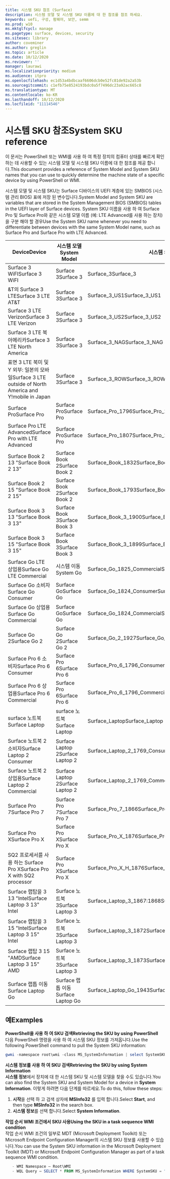 ```yaml
---
title: 시스템 SKU 참조 (Surface)
description: 시스템 모델 및 시스템 SKU 이름에 대 한 참조를 참조 하세요.
keywords: uefi, 구성, 펌웨어, 보안, semm
ms.prod: w10
ms.mktglfcycl: manage
ms.pagetype: surface, devices, security
ms.sitesec: library
author: coveminer
ms.author: greglin
ms.topic: article
ms.date: 10/12/2020
ms.reviewer: ''
manager: laurawi
ms.localizationpriority: medium
ms.audience: itpro
ms.openlocfilehash: ec1d53a4bdbcaaf6606dcb0e52fc81de92a2a53b
ms.sourcegitcommit: c1efb75e8524193bdc0a5f7496dc23a92ac665c8
ms.translationtype: MT
ms.contentlocale: ko-KR
ms.lasthandoff: 10/12/2020
ms.locfileid: "11114546"
---
```

# <span data-ttu-id="c5f8b-104">시스템 SKU 참조</span><span class="sxs-lookup"><span data-stu-id="c5f8b-104">System SKU reference</span></span>

<span data-ttu-id="c5f8b-105">이 문서는 PowerShell 또는 WMI를 사용 하 여 특정 장치의 컴퓨터 상태를 빠르게 확인 하는 데 사용할 수 있는 시스템 모델 및 시스템 SKU 이름에 대 한 참조를 제공 합니다.</span><span class="sxs-lookup"><span data-stu-id="c5f8b-105">This document provides a reference of System Model and System SKU names that you can use to quickly determine the machine state of a specific device by using PowerShell or WMI.</span></span>

<span data-ttu-id="c5f8b-106">시스템 모델 및 시스템 SKU는 Surface 디바이스의 UEFI 계층에 있는 SMBIOS (시스템 관리 BIOS) 표에 저장 된 변수입니다.</span><span class="sxs-lookup"><span data-stu-id="c5f8b-106">System Model and System SKU are variables that are stored in the System Management BIOS (SMBIOS) tables in the UEFI layer of Surface devices.</span></span> <span data-ttu-id="c5f8b-107">System SKU 이름을 사용 하 여 Surface Pro 및 Surface Pro와 같은 시스템 모델 이름 (예: LTE Advanced를 사용 하는 장치)을 구분 해야 할 경우</span><span class="sxs-lookup"><span data-stu-id="c5f8b-107">Use the System SKU name whenever you need to differentiate between devices with the same System Model name, such as Surface Pro and Surface Pro with LTE Advanced.</span></span>

| <span data-ttu-id="c5f8b-108">Device</span><span class="sxs-lookup"><span data-stu-id="c5f8b-108">Device</span></span>   | <span data-ttu-id="c5f8b-109">시스템 모델</span><span class="sxs-lookup"><span data-stu-id="c5f8b-109">System Model</span></span> | <span data-ttu-id="c5f8b-110">시스템 SKU</span><span class="sxs-lookup"><span data-stu-id="c5f8b-110">System SKU</span></span>       |
| ---------- | ----------- | -------------- |
| <span data-ttu-id="c5f8b-111">Surface 3 WiFI</span><span class="sxs-lookup"><span data-stu-id="c5f8b-111">Surface 3 WiFI</span></span>                                               | <span data-ttu-id="c5f8b-112">Surface 3</span><span class="sxs-lookup"><span data-stu-id="c5f8b-112">Surface 3</span></span>        | <span data-ttu-id="c5f8b-113">Surface_3</span><span class="sxs-lookup"><span data-stu-id="c5f8b-113">Surface_3</span></span>                        |
| <span data-ttu-id="c5f8b-114">&T의 Surface 3 LTE</span><span class="sxs-lookup"><span data-stu-id="c5f8b-114">Surface 3 LTE AT&T</span></span>                                           | <span data-ttu-id="c5f8b-115">Surface 3</span><span class="sxs-lookup"><span data-stu-id="c5f8b-115">Surface 3</span></span>        | <span data-ttu-id="c5f8b-116">Surface_3_US1</span><span class="sxs-lookup"><span data-stu-id="c5f8b-116">Surface_3_US1</span></span>                    |
| <span data-ttu-id="c5f8b-117">Surface 3 LTE Verizon</span><span class="sxs-lookup"><span data-stu-id="c5f8b-117">Surface 3 LTE Verizon</span></span>                                        | <span data-ttu-id="c5f8b-118">Surface 3</span><span class="sxs-lookup"><span data-stu-id="c5f8b-118">Surface 3</span></span>        | <span data-ttu-id="c5f8b-119">Surface_3_US2</span><span class="sxs-lookup"><span data-stu-id="c5f8b-119">Surface_3_US2</span></span>                    |
| <span data-ttu-id="c5f8b-120">Surface 3 LTE 북아메리카</span><span class="sxs-lookup"><span data-stu-id="c5f8b-120">Surface 3 LTE North America</span></span>                                  | <span data-ttu-id="c5f8b-121">Surface 3</span><span class="sxs-lookup"><span data-stu-id="c5f8b-121">Surface 3</span></span>        | <span data-ttu-id="c5f8b-122">Surface_3_NAG</span><span class="sxs-lookup"><span data-stu-id="c5f8b-122">Surface_3_NAG</span></span>                    |
| <span data-ttu-id="c5f8b-123">표면 3 LTE 북미 및 Y 외부: 일본의 모바일</span><span class="sxs-lookup"><span data-stu-id="c5f8b-123">Surface 3 LTE outside of North America and Y!mobile in Japan</span></span> | <span data-ttu-id="c5f8b-124">Surface 3</span><span class="sxs-lookup"><span data-stu-id="c5f8b-124">Surface 3</span></span>        | <span data-ttu-id="c5f8b-125">Surface_3_ROW</span><span class="sxs-lookup"><span data-stu-id="c5f8b-125">Surface_3_ROW</span></span>                    |
| <span data-ttu-id="c5f8b-126">Surface Pro</span><span class="sxs-lookup"><span data-stu-id="c5f8b-126">Surface Pro</span></span>                                                  | <span data-ttu-id="c5f8b-127">Surface Pro</span><span class="sxs-lookup"><span data-stu-id="c5f8b-127">Surface Pro</span></span>      | <span data-ttu-id="c5f8b-128">Surface_Pro_1796</span><span class="sxs-lookup"><span data-stu-id="c5f8b-128">Surface_Pro_1796</span></span>                 |
| <span data-ttu-id="c5f8b-129">Surface Pro LTE Advanced</span><span class="sxs-lookup"><span data-stu-id="c5f8b-129">Surface Pro with LTE Advanced</span></span>                                | <span data-ttu-id="c5f8b-130">Surface Pro</span><span class="sxs-lookup"><span data-stu-id="c5f8b-130">Surface Pro</span></span>      | <span data-ttu-id="c5f8b-131">Surface_Pro_1807</span><span class="sxs-lookup"><span data-stu-id="c5f8b-131">Surface_Pro_1807</span></span>                 |
| <span data-ttu-id="c5f8b-132">Surface Book 2 13 "</span><span class="sxs-lookup"><span data-stu-id="c5f8b-132">Surface Book 2 13"</span></span>                                        | <span data-ttu-id="c5f8b-133">Surface Book 2</span><span class="sxs-lookup"><span data-stu-id="c5f8b-133">Surface Book 2</span></span>   | <span data-ttu-id="c5f8b-134">Surface_Book_1832</span><span class="sxs-lookup"><span data-stu-id="c5f8b-134">Surface_Book_1832</span></span>                |
| <span data-ttu-id="c5f8b-135">Surface Book 2 15 "</span><span class="sxs-lookup"><span data-stu-id="c5f8b-135">Surface Book 2 15"</span></span>                                        | <span data-ttu-id="c5f8b-136">Surface Book 2</span><span class="sxs-lookup"><span data-stu-id="c5f8b-136">Surface Book 2</span></span>   | <span data-ttu-id="c5f8b-137">Surface_Book_1793</span><span class="sxs-lookup"><span data-stu-id="c5f8b-137">Surface_Book_1793</span></span>                |
| <span data-ttu-id="c5f8b-138">Surface Book 3 13 "</span><span class="sxs-lookup"><span data-stu-id="c5f8b-138">Surface Book 3 13"</span></span>                                        | <span data-ttu-id="c5f8b-139">Surface Book 3</span><span class="sxs-lookup"><span data-stu-id="c5f8b-139">Surface Book 3</span></span>   | <span data-ttu-id="c5f8b-140">Surface_Book_3_1900</span><span class="sxs-lookup"><span data-stu-id="c5f8b-140">Surface_Book_3_1900</span></span>                |
| <span data-ttu-id="c5f8b-141">Surface Book 3 15 "</span><span class="sxs-lookup"><span data-stu-id="c5f8b-141">Surface Book 3 15"</span></span>                                        | <span data-ttu-id="c5f8b-142">Surface Book 3</span><span class="sxs-lookup"><span data-stu-id="c5f8b-142">Surface Book 3</span></span>   | <span data-ttu-id="c5f8b-143">Surface_Book_3_1899</span><span class="sxs-lookup"><span data-stu-id="c5f8b-143">Surface_Book_3_1899</span></span>
| <span data-ttu-id="c5f8b-144">Surface Go LTE 상업용</span><span class="sxs-lookup"><span data-stu-id="c5f8b-144">Surface Go LTE Commercial</span></span> | <span data-ttu-id="c5f8b-145">시스템 이동</span><span class="sxs-lookup"><span data-stu-id="c5f8b-145">System Go</span></span> | <span data-ttu-id="c5f8b-146">Surface_Go_1825_Commercial</span><span class="sxs-lookup"><span data-stu-id="c5f8b-146">Surface_Go_1825_Commercial</span></span> |
| <span data-ttu-id="c5f8b-147">Surface Go 소비자</span><span class="sxs-lookup"><span data-stu-id="c5f8b-147">Surface Go Consumer</span></span>                                          | <span data-ttu-id="c5f8b-148">Surface Go</span><span class="sxs-lookup"><span data-stu-id="c5f8b-148">Surface Go</span></span>       | <span data-ttu-id="c5f8b-149">Surface_Go_1824_Consumer</span><span class="sxs-lookup"><span data-stu-id="c5f8b-149">Surface_Go_1824_Consumer</span></span>         |
| <span data-ttu-id="c5f8b-150">Surface Go 상업용</span><span class="sxs-lookup"><span data-stu-id="c5f8b-150">Surface Go Commercial</span></span>                                        | <span data-ttu-id="c5f8b-151">Surface Go</span><span class="sxs-lookup"><span data-stu-id="c5f8b-151">Surface Go</span></span>       | <span data-ttu-id="c5f8b-152">Surface_Go_1824_Commercial</span><span class="sxs-lookup"><span data-stu-id="c5f8b-152">Surface_Go_1824_Commercial</span></span>       |
| <span data-ttu-id="c5f8b-153">Surface Go 2</span><span class="sxs-lookup"><span data-stu-id="c5f8b-153">Surface Go 2</span></span>                                                 | <span data-ttu-id="c5f8b-154">Surface Go 2</span><span class="sxs-lookup"><span data-stu-id="c5f8b-154">Surface Go 2</span></span>     | <span data-ttu-id="c5f8b-155">Surface_Go_2_1927</span><span class="sxs-lookup"><span data-stu-id="c5f8b-155">Surface_Go_2_1927</span></span>                |
| <span data-ttu-id="c5f8b-156">Surface Pro 6 소비자</span><span class="sxs-lookup"><span data-stu-id="c5f8b-156">Surface Pro 6 Consumer</span></span>                                       | <span data-ttu-id="c5f8b-157">Surface Pro 6</span><span class="sxs-lookup"><span data-stu-id="c5f8b-157">Surface Pro 6</span></span>    | <span data-ttu-id="c5f8b-158">Surface_Pro_6_1796_Consumer</span><span class="sxs-lookup"><span data-stu-id="c5f8b-158">Surface_Pro_6_1796_Consumer</span></span>      |
| <span data-ttu-id="c5f8b-159">Surface Pro 6 상업용</span><span class="sxs-lookup"><span data-stu-id="c5f8b-159">Surface Pro 6 Commercial</span></span>                                     | <span data-ttu-id="c5f8b-160">Surface Pro 6</span><span class="sxs-lookup"><span data-stu-id="c5f8b-160">Surface Pro 6</span></span>    | <span data-ttu-id="c5f8b-161">Surface_Pro_6_1796_Commercial</span><span class="sxs-lookup"><span data-stu-id="c5f8b-161">Surface_Pro_6_1796_Commercial</span></span>    |
| <span data-ttu-id="c5f8b-162">surface 노트북</span><span class="sxs-lookup"><span data-stu-id="c5f8b-162">Surface Laptop</span></span>                                               | <span data-ttu-id="c5f8b-163">surface 노트북</span><span class="sxs-lookup"><span data-stu-id="c5f8b-163">Surface Laptop</span></span>   | <span data-ttu-id="c5f8b-164">Surface_Laptop</span><span class="sxs-lookup"><span data-stu-id="c5f8b-164">Surface_Laptop</span></span>                   |
| <span data-ttu-id="c5f8b-165">Surface 노트북 2 소비자</span><span class="sxs-lookup"><span data-stu-id="c5f8b-165">Surface Laptop 2 Consumer</span></span>                                    | <span data-ttu-id="c5f8b-166">Surface Laptop 2</span><span class="sxs-lookup"><span data-stu-id="c5f8b-166">Surface Laptop 2</span></span> | <span data-ttu-id="c5f8b-167">Surface_Laptop_2_1769_Consumer</span><span class="sxs-lookup"><span data-stu-id="c5f8b-167">Surface_Laptop_2_1769_Consumer</span></span>   |
| <span data-ttu-id="c5f8b-168">Surface 노트북 2 상업용</span><span class="sxs-lookup"><span data-stu-id="c5f8b-168">Surface Laptop 2 Commercial</span></span>                                  | <span data-ttu-id="c5f8b-169">Surface Laptop 2</span><span class="sxs-lookup"><span data-stu-id="c5f8b-169">Surface Laptop 2</span></span> | <span data-ttu-id="c5f8b-170">Surface_Laptop_2_1769_Commercial</span><span class="sxs-lookup"><span data-stu-id="c5f8b-170">Surface_Laptop_2_1769_Commercial</span></span> |
| <span data-ttu-id="c5f8b-171">Surface Pro 7</span><span class="sxs-lookup"><span data-stu-id="c5f8b-171">Surface Pro 7</span></span>                 | <span data-ttu-id="c5f8b-172">Surface Pro 7</span><span class="sxs-lookup"><span data-stu-id="c5f8b-172">Surface Pro 7</span></span>    | <span data-ttu-id="c5f8b-173">Surface_Pro_7_1866</span><span class="sxs-lookup"><span data-stu-id="c5f8b-173">Surface_Pro_7_1866</span></span>         |
| <span data-ttu-id="c5f8b-174">Surface Pro X</span><span class="sxs-lookup"><span data-stu-id="c5f8b-174">Surface Pro X</span></span>                 | <span data-ttu-id="c5f8b-175">Surface Pro X</span><span class="sxs-lookup"><span data-stu-id="c5f8b-175">Surface Pro X</span></span>    | <span data-ttu-id="c5f8b-176">Surface_Pro_X_1876</span><span class="sxs-lookup"><span data-stu-id="c5f8b-176">Surface_Pro_X_1876</span></span>         |
| <span data-ttu-id="c5f8b-177">SQ2 프로세서를 사용 하는 Surface Pro X</span><span class="sxs-lookup"><span data-stu-id="c5f8b-177">Surface Pro X with SQ2 processor</span></span>                | <span data-ttu-id="c5f8b-178">Surface Pro X</span><span class="sxs-lookup"><span data-stu-id="c5f8b-178">Surface Pro X</span></span>    | <span data-ttu-id="c5f8b-179">Surface_Pro_X_H_1876</span><span class="sxs-lookup"><span data-stu-id="c5f8b-179">Surface_Pro_X_H_1876</span></span>        |
| <span data-ttu-id="c5f8b-180">Surface 랩탑을 3 13 "Intel</span><span class="sxs-lookup"><span data-stu-id="c5f8b-180">Surface Laptop 3 13" Intel</span></span> | <span data-ttu-id="c5f8b-181">Surface 노트북 3</span><span class="sxs-lookup"><span data-stu-id="c5f8b-181">Surface Laptop 3</span></span> | <span data-ttu-id="c5f8b-182">Surface_Laptop_3_1867:1868</span><span class="sxs-lookup"><span data-stu-id="c5f8b-182">Surface_Laptop_3_1867:1868</span></span> |
| <span data-ttu-id="c5f8b-183">Surface 랩탑을 3 15 "Intel</span><span class="sxs-lookup"><span data-stu-id="c5f8b-183">Surface Laptop 3 15" Intel</span></span> | <span data-ttu-id="c5f8b-184">Surface 노트북 3</span><span class="sxs-lookup"><span data-stu-id="c5f8b-184">Surface Laptop 3</span></span> | <span data-ttu-id="c5f8b-185">Surface_Laptop_3_1872</span><span class="sxs-lookup"><span data-stu-id="c5f8b-185">Surface_Laptop_3_1872</span></span>      |
| <span data-ttu-id="c5f8b-186">Surface 랩탑 3 15 "AMD</span><span class="sxs-lookup"><span data-stu-id="c5f8b-186">Surface Laptop 3 15" AMD</span></span>   | <span data-ttu-id="c5f8b-187">Surface 노트북 3</span><span class="sxs-lookup"><span data-stu-id="c5f8b-187">Surface Laptop 3</span></span> | <span data-ttu-id="c5f8b-188">Surface_Laptop_3_1873</span><span class="sxs-lookup"><span data-stu-id="c5f8b-188">Surface_Laptop_3_1873</span></span>      | 
| <span data-ttu-id="c5f8b-189">Surface 랩톱 이동</span><span class="sxs-lookup"><span data-stu-id="c5f8b-189">Surface Laptop Go</span></span>  | <span data-ttu-id="c5f8b-190">Surface 랩톱 이동</span><span class="sxs-lookup"><span data-stu-id="c5f8b-190">Surface Laptop Go</span></span> | <span data-ttu-id="c5f8b-191">Surface_Laptop_Go_1943</span><span class="sxs-lookup"><span data-stu-id="c5f8b-191">Surface_Laptop_Go_1943</span></span>      | 

## <span data-ttu-id="c5f8b-192">예</span><span class="sxs-lookup"><span data-stu-id="c5f8b-192">Examples</span></span> 

**<span data-ttu-id="c5f8b-193">PowerShell을 사용 하 여 SKU 검색</span><span class="sxs-lookup"><span data-stu-id="c5f8b-193">Retrieving the SKU by using PowerShell</span></span>**  
<span data-ttu-id="c5f8b-194">다음 PowerShell 명령을 사용 하 여 시스템 SKU 정보를 가져옵니다.</span><span class="sxs-lookup"><span data-stu-id="c5f8b-194">Use the following PowerShell command to pull the System SKU information:</span></span>

 ``` powershell  
gwmi -namespace root\wmi -class MS_SystemInformation | select SystemSKU 
```

**<span data-ttu-id="c5f8b-195">시스템 정보를 사용 하 여 SKU 검색</span><span class="sxs-lookup"><span data-stu-id="c5f8b-195">Retrieving the SKU by using System Information</span></span>**  
<span data-ttu-id="c5f8b-196">**시스템 정보**에서 장치에 대 한 시스템 SKU 및 시스템 모델을 찾을 수도 있습니다.</span><span class="sxs-lookup"><span data-stu-id="c5f8b-196">You can also find the System SKU and System Model for a device in **System Information**.</span></span> <span data-ttu-id="c5f8b-197">이렇게 하려면 다음 단계를 따르세요.</span><span class="sxs-lookup"><span data-stu-id="c5f8b-197">To do this, follow these steps:</span></span>

1. <span data-ttu-id="c5f8b-198">**시작**을 선택 하 고 검색 상자에 **MSInfo32** 를 입력 합니다.</span><span class="sxs-lookup"><span data-stu-id="c5f8b-198">Select **Start**, and then type **MSInfo32** in the search box.</span></span>  
1. <span data-ttu-id="c5f8b-199">**시스템 정보**를 선택 합니다.</span><span class="sxs-lookup"><span data-stu-id="c5f8b-199">Select **System Information**.</span></span>

**<span data-ttu-id="c5f8b-200">작업 순서 WMI 조건에서 SKU 사용</span><span class="sxs-lookup"><span data-stu-id="c5f8b-200">Using the SKU in a task sequence WMI condition</span></span>**  
<span data-ttu-id="c5f8b-201">작업 순서 WMI 조건의 일부로 MDT (Microsoft Deployment Toolkit) 또는 Microsoft Endpoint Configuration Manager의 시스템 SKU 정보를 사용할 수 있습니다.</span><span class="sxs-lookup"><span data-stu-id="c5f8b-201">You can use the System SKU information in the Microsoft Deployment Toolkit (MDT) or Microsoft Endpoint Configuration Manager as part of a task sequence WMI condition.</span></span>

 ``` powershell  
    - WMI Namespace – Root\WMI
    - WQL Query – SELECT * FROM MS_SystemInformation WHERE SystemSKU = "Surface_Pro_1796"
 ``` 
